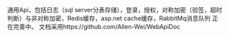 通用Api，包括日志（sql server分表存储），登录，授权，对称加密（验签，超时判断）与非对称加密，Redis缓存，asp.net cache缓存，RabbitMq消息队列 正在完善中。
文档采用https://github.com/Allen-Wei/WebApiDoc
